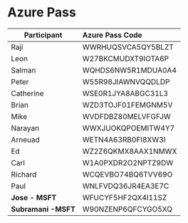 # Azure Pass

|Participant| Azure Pass Code|
| --------- | :--------------- |
|Raji  | WWRHUQSVCA5QY5BLZT|
|Leon  | W27BKCMUDXT9IOTA6P|
|Salman  | WQHDS6NW5R1MDUA0A4|
|Peter  | W55R98JIAWNVQQDLDP|
|Catherine  | WSE0R1JYA8ABGC31L3|
|Brian  | WZD3TOJF01FEMGNM5V|
|Mike  | WVDFDBZ80MELVFGFJW|
|Narayan  | WWXJUOKQPOEMITW4Y7|
|Arneuad  | WETN4A63RB0FI8XW3I|
|Ed | WZ2Z6QKMX8AAX1NMWX|
|Carl | W1A0PXDR2O2NPTZ9DW|
|Richard | WCQEVBO74BQ6TVV69O|
|Paul | WNLFVDQ36JR4EA3E7C|
| **Jose - MSFT** | WFUCYF5HF2QX4I11SZ|
|**Subramani -MSFT** | W90NZENP6QFCYGO5XQ|
